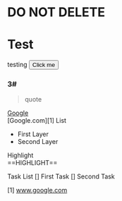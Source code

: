 # DO NOT DELETE
# Test
testing
<button name="button" onclick="http://www.google.com">Click me</button>

### 3#
> quote

[Google](https://www.google.com)  
[Google.com][1]
List
- First Layer
- Second Layer

Highlight  
==HIGHLIGHT==

Task List
[] First Task
[] Second Task



[1] www.google.com

